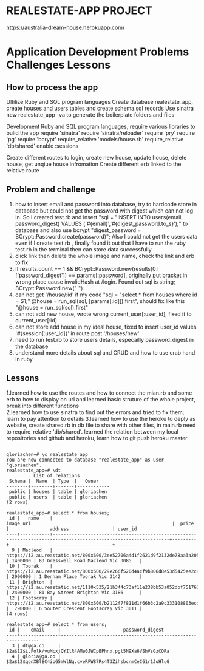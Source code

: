 # REALESTATE-APP PROJECT

https://australia-dream-house.herokuapp.com/

# Application Development Problems Challenges Lessons

## How to process the app

Ultilize Ruby and SQL program languages
Create database realestate_app, create houses and users tables and create schema.sql records
Use sinatra new realestate_app -va to generate the boilerplate folders and files

Development
Ruby and SQL program languages, require various libraries to bulid the app
require 'sinatra'
require 'sinatra/reloader'
require 'pry'
require 'pg'
require 'bcrypt'
require_relative 'models/house.rb'
require_relative 'db/shared'
enable :sessions

Create different routes to login, create new house, update house, delete house, get unqiue house infromation
Create different erb linked to the relative route

## Problem and challenge

1. how to insert email and password into database, try to hardcode store in database but could not get the password with digest which can not log in. So I created test.rb and insert "sql = "INSERT INTO users(email, password_digest) VALUES ('#{email}','#{digest_password.to_s}');" to database and also use bcrypt "digest_password = BCrypt::Password.create(password)";
   Also I could not get the users data even if I create test.rb , finally found it out that I have to run the ruby test.rb in the terminal then can store data successfully
2. click link<a> then delete the whole image and name, check the <a> link and erb to fix
3. if results.count == 1 && BCrypt::Password.new(results[0]['password_digest']) == params[:password], originally put bracket in wrong place cause invalidHash at /login. Found out sql is string; BCrypt::Password.new(" ")
4. can not get '/house/:id' if my code "sql = "select \* from houses where id = \$1;"
   @house = run_sql(sql, [params[:id]]).first", should fix like this "@house = run_sql(sql).first"
5. can not add new house, wrote wrong current_user[:user_id], fixed it to current_user[:id]
6. can not store add house in my ideal house, fixed to insert user_id values '#{session[:user_id]}' in route post '/houses/new'
7. need to run test.rb to store users details, especailly password_digest in the database
8. understand more details about sql and CRUD and how to use crab hand in ruby

## Lessons

1.learned how to use the routes and how to connect the mian.rb and some erb to how to display on url and learned basic struture of the whole project, break into different functions  
2.learned how to use sinatra to find out the errors and tried to fix them; learn to pay attention to details
3.learned how to use the heroku to deply as website, create shared.rb in db file to share with other files, in main.rb need to require_relative 'db/shared'. learned the relation between my local repositories and github and heroku, learn how to git push heroku master

```

gloriachen=# \c realestate_app
You are now connected to database "realestate_app" as user "gloriachen".
realestate_app=# \dt
          List of relations
 Schema |  Name  | Type  |   Owner
--------+--------+-------+------------
 public | houses | table | gloriachen
 public | users  | table | gloriachen
(2 rows)

realestate_app=# select * from houses;
 id |   name    |                                                    image_url                                                    |  price  |               address                | user_id
----+-----------+-----------------------------------------------------------------------------------------------------------------+---------+--------------------------------------+---------
  9 | Macleod   | https://i2.au.reastatic.net/800x600/3ee52706a4d1f2621d9f2132de78aa3a2058051622f0a86dca033a28b337fc92/image.jpg  | 1400000 | 83 Gresswell Road Macleod Vic 3085   |
 10 | Toorak    | https://i2.au.reastatic.net/800x600/29e266f520d4acf9b806d8e53d5425ee2c9bf14253071034b0b9333e31297569/image.jpg  | 2900000 | 1 Denham Place Toorak Vic 3142       |
 11 | Brighton  | https://i2.au.reastatic.net/1110x535/21b344c73af11e238bb53a052dbf751763f23a5691c3c1ef04f7914e3bb9576a/image.jpg | 2400000 | 81 Bay Street Brighton Vic 3186      |
 12 | Footscray | https://i2.au.reastatic.net/800x600/b2112f7f811d1f66b3c2a9c333108803ecd475219eb5b4d79319256d06a3d371/image.jpg  |  790000 | 6 Souter Crescent Footscray Vic 3011 |
(4 rows)

realestate_app=# select * from users;
 id |    email     |                       password_digest
----+--------------+--------------------------------------------------------------
  3 | dt@ga.co     | $2a$12$i.Folk/vuMcxjQYIlR4AMe0JWCpBPhnx.pgt5N9Xa6VShVsGzCORa
  4 | gloria@ga.co | $2a$12$qonXBlEC4ipG5mWlNq.cveRFW87Rs4T3ZihsbcnmCeC61r1JoHluG
```
